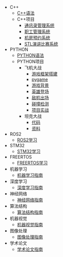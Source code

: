 <!-- _sidebar.md -->

* C++
  * [C++语法](/C++语法/C++复查.md)
  * C++项目
    * [通讯录管理系统](/C++语法/通讯录管理系统.md)
    * [职工管理系统](/C++语法/职工管理系统.md)
    * [机房预约系统](/C++语法/机房预约系统.md)
    * [STL演讲比赛系统](/C++语法/基于STL的演讲比赛流程管理系统.md)
* PYTHON
  * [PYTHON语法](/PYTHON语法/PYTHON复查.md)
  * PYTHON项目
    * 飞机大战
      * [游戏框架搭建](/PYTHON语法/飞机大战/游戏框架搭建.md)
      * [pygame](/PYTHON语法/飞机大战/pygame%20快速入门.md)
      * [游戏背景](/PYTHON语法/飞机大战/游戏背景.md)
      * [英雄登场](/PYTHON语法/飞机大战/英雄登场.md)
      * [敌机出场](/PYTHON语法/飞机大战/敌机出场.md)
      * [碰撞检测](/PYTHON语法/飞机大战/碰撞检测.md)
      * [项目实战](/PYTHON语法/飞机大战/项目实战%20——%20飞机大战.md)
    * 坦克大战 
      * [代码](/PYTHON语法/坦克大战/代码/tank.md)
      * [资料](/PYTHON语法/坦克大战/资料/resource.md)
* ROS2
  * [ROS2学习](/ROS2/ROS2.md)
* STM32
  * [STM32学习](/STM32/STM32.md)
* FREERTOS
  * [FREERTOS学习](/FREERTOS/FREERTOS.md)
* 机器学习
  * [机器学习指南](/机器学习/machine_learning.md)
* 深度学习
  * [深度学习指南](/深度学习/deep_learning.md)
* 神经网络
  * [神经网络指南](/神经网络/neural_network.md)
* 算法结构
  * [算法结构指南](/算法结构/arithmetic.md)
* 机器视觉
  * [机器视觉指南](/机器视觉/machine_vision.md)
* 图像处理
  * [图像处理指南](/图像处理/picture_processing.md)
* 学术论文
  * [学术论文指南](/学术论文/academic_paper.md)
  